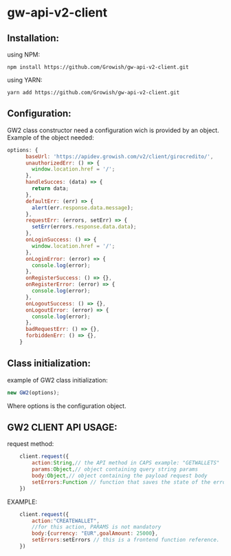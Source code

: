 # gw-api-v2-client

## Installation:
using NPM:
```
npm install https://github.com/Growish/gw-api-v2-client.git
```
using YARN:
```
yarn add https://github.com/Growish/gw-api-v2-client.git
```

## Configuration:
GW2 class constructor need a configuration wich is provided by an object.\
Example of the object needed:
```javascript
options: {
      baseUrl: 'https://apidev.growish.com/v2/client/girocredito/',
      unauthorizedErr: () => {
        window.location.href = '/';
      },
      handleSucces: (data) => {
        return data;
      },
      defaultErr: (err) => {
        alert(err.response.data.message);
      },
      requestErr: (errors, setErr) => {
        setErr(errors.response.data.data);
      },
      onLoginSuccess: () => {
        window.location.href = '/';
      },
      onLoginError: (error) => {
        console.log(error);
      },
      onRegisterSuccess: () => {},
      onRegisterError: (error) => {
        console.log(error);
      },
      onLogoutSuccess: () => {},
      onLogoutError: (error) => {
        console.log(error);
      },
      badRequestErr: () => {},
      forbiddenErr: () => {},
    }
```
## Class initialization:
example of GW2 class initialization:

```javascript
new GW2(options);
```
Where options is the configuration object.

## GW2 CLIENT API USAGE:
request method:
```javascript
    client.request({
        action:String,// the API method in CAPS example: "GETWALLETS"
        params:Object,// object containing query string params
        body:Object,// object containing the payload request body
        setErrors:Function // function that saves the state of the errors in the UI component
    })
```
EXAMPLE:
```javascript
    client.request({
        action:"CREATEWALLET",
        //for this action, PARAMS is not mandatory
        body:{currency: "EUR",goalAmount: 25000},
        setErrors:setErrors // this is a frontend function reference.
    })
```
